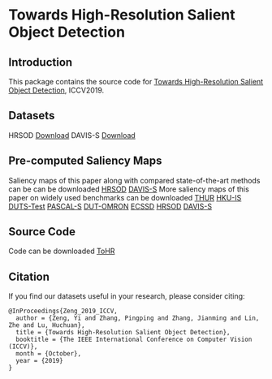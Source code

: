 # Towards High-Resolution Salient Object Detection
## Introduction
This package contains the source code for [Towards High-Resolution Salient Object Detection](https://drive.google.com/open?id=15o-Fel0BSyNulGoptrxfHR0t22qMHlTr), ICCV2019.
## Datasets 
HRSOD [Download](https://drive.google.com/open?id=1bmDGlkzqHoduNigi_GO4Qy9sA9sIaZcY)
DAVIS-S [Download](https://drive.google.com/open?id=1q1H7yoITLS6i2n-PhgYMIxLdjyhge5AR)
## Pre-computed Saliency Maps
Saliency maps of this paper along with compared state-of-the-art methods can be can be downloaded [HRSOD](https://drive.google.com/open?id=1Ch0byKXXFqE5IgP9TDMYLAe04q7z2SdD) [DAVIS-S](https://drive.google.com/open?id=1l7bUlc5H3Q4Z4srkpX8uf6tGD2o4JnrI)
More saliency maps of this paper on widely used benchmarks can be downloaded 
[THUR](https://pan.baidu.com/s/1ZcI9Z9cQevdf-UFnsxihqA) 
[HKU-IS](https://pan.baidu.com/s/1dA1rsu20-rDtVTNJphQ-lw) 
[DUTS-Test](https://pan.baidu.com/s/11oyy-Y-IGpUlCXxyenzO5w) 
[PASCAL-S](https://pan.baidu.com/s/1n61Kcxlq9wnypnd1B9xdsw) 
[DUT-OMRON](https://pan.baidu.com/s/1RM84W1GqjO4_hpneYT7vJw) 
[ECSSD](https://pan.baidu.com/s/1_SF1DJu6qlMwW8TyB8w5FA) 
[HRSOD](https://pan.baidu.com/s/1-QhCX9QAmAO9zMYjShjIdA) 
[DAVIS-S](https://pan.baidu.com/s/1v8KA6vWh9P0le4hz9jedZQ)

## Source Code
Code can be downloaded [ToHR](https://pan.baidu.com/s/1auM0xI1Lgf85IQlcQzpygQ)
## Citation
If you find our datasets useful in your research, please consider citing:

    @InProceedings{Zeng_2019_ICCV,
      author = {Zeng, Yi and Zhang, Pingping and Zhang, Jianming and Lin, Zhe and Lu, Huchuan},
      title = {Towards High-Resolution Salient Object Detection},
      booktitle = {The IEEE International Conference on Computer Vision (ICCV)},
      month = {October},
      year = {2019}
    }
